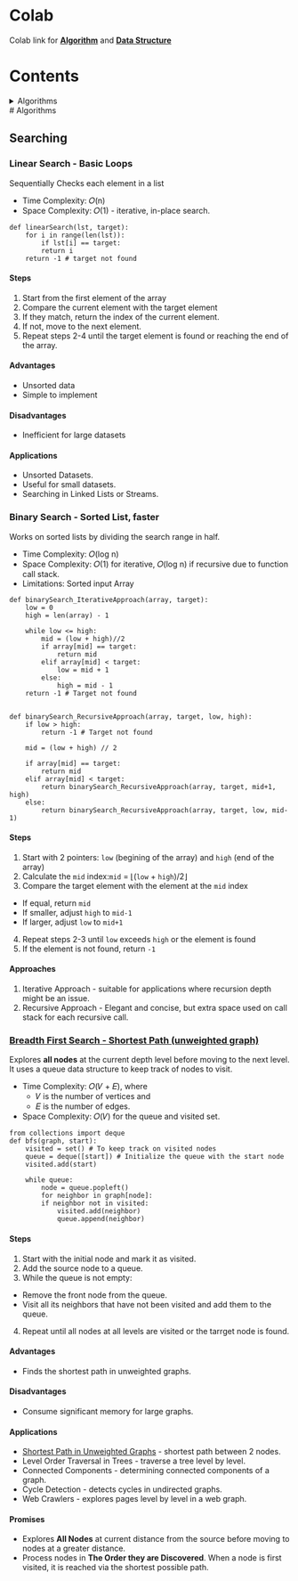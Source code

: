 # Colab
Colab link for [**Algorithm**](https://colab.research.google.com/drive/1EK4-z03QZUcAFj4SC2gbSqdx1KCDb22m?usp=sharing) and [**Data Structure**](https://colab.research.google.com/drive/1ypTLTR4JWhNfyrh9RRoMk7dXtyoM_zFz?usp=sharing)

# Contents
<details>
<summary>Algorithms</summary>
<details>
<summary>Searching</summary>
[Linear Searching](#linear-Search-basic-loops)
Binary Searching
BFS - Breadth First Search
DFS - Deepth First Search
</details>
</details>
# Algorithms

## Searching

### Linear Search - Basic Loops
Sequentially Checks each element in a list

* Time Complexity: 𝑂(n)
* Space Complexity: 𝑂(1) - iterative, in-place search.

```
def linearSearch(lst, target):
    for i in range(len(lst)):
        if lst[i] == target:
        return i
    return -1 # target not found
```
#### Steps
1. Start from the first element of the array
2. Compare the current element with the target element
3. If they match, return the index of the current element.
4. If not, move to the next element.
5. Repeat steps 2-4 until the target element is found or reaching the end of the array.

#### Advantages
* Unsorted data
* Simple to implement

#### Disadvantages
* Inefficient for large datasets

#### Applications
* Unsorted Datasets.
* Useful for small datasets.
* Searching in Linked Lists or Streams.

### Binary Search - Sorted List, faster
Works on sorted lists by dividing the search range in half.
* Time Complexity: 𝑂(log n)
* Space Complexity: 𝑂(1) for iterative, 𝑂(log n) if recursive due to function call stack.
* Limitations: Sorted input Array

```
def binarySearch_IterativeApproach(array, target):
    low = 0
    high = len(array) - 1

    while low <= high:
        mid = (low + high)//2
        if array[mid] == target:
            return mid 
        elif array[mid] < target:
            low = mid + 1
        else:
            high = mid - 1
    return -1 # Target not found


def binarySearch_RecursiveApproach(array, target, low, high):
    if low > high:
        return -1 # Target not found
  
    mid = (low + high) // 2

    if array[mid] == target:
        return mid 
    elif array[mid] < target:
        return binarySearch_RecursiveApproach(array, target, mid+1, high)
    else:
        return binarySearch_RecursiveApproach(array, target, low, mid-1)
```
#### Steps
1. Start with 2 pointers: `low` (begining of the array) and `high` (end of the array)
2. Calculate the `mid` index:`mid` = ⌊(`low` + `high`)/2⌋
3. Compare the target element with the element at the `mid` index
  * If equal, return `mid`
  * If smaller, adjust `high` to `mid-1`
  * If larger, adjust `low` to `mid+1`
4. Repeat steps 2-3 until `low` exceeds `high` or the element is found
5. If the element is not found, return `-1`

#### Approaches
1. Iterative Approach - suitable for applications where recursion depth might be an issue.
2. Recursive Approach - Elegant and concise, but extra space used on call stack for each recursive call.

### [Breadth First Search - Shortest Path (unweighted graph)](https://leetcode.com/problem-list/breadth-first-search/)
Explores **all nodes** at the current depth level before moving to the next level.
It uses a queue data structure to keep track of nodes to visit.
* Time Complexity: 𝑂(𝑉 + 𝐸), where
  - 𝑉 is the number of vertices and
  - 𝐸 is the number of edges.
* Space Complexity: 𝑂(𝑉) for the queue and visited set.

```
from collections import deque 
def bfs(graph, start):  
    visited = set() # To keep track on visited nodes
    queue = deque([start]) # Initialize the queue with the start node
    visited.add(start)

    while queue:
        node = queue.popleft()
        for neighbor in graph[node]:
        if neighbor not in visited:
            visited.add(neighbor)
            queue.append(neighbor)
```
#### Steps
1. Start with the initial node and mark it as visited.
2. Add the source node to a queue.
3. While the queue is not empty:
  * Remove the front node from the queue.
  * Visit all its neighbors that have not been visited and add them to the queue.
4. Repeat until all nodes at all levels are visited or the tarrget node is found.

#### Advantages
* Finds the shortest path in unweighted graphs.

#### Disadvantages
* Consume significant memory for large graphs.

#### Applications
* [Shortest Path in Unweighted Graphs](#scrollTo=qJQdMkkl9rN-&line=1&uniqifier=1) - shortest path between 2 nodes.
* Level Order Traversal in Trees - traverse a tree level by level.
* Connected Components - determining connected components of a graph.
* Cycle Detection - detects cycles in undirected graphs.
* Web Crawlers - explores pages level by level in a web graph.

#### Promises
* Explores **All Nodes** at current distance from the source before moving to nodes at a greater distance.
* Process nodes in **The Order they are Discovered**. When a node is first visited, it is reached via the shortest possible path.